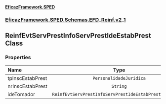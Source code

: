 #### [EficazFramework.SPED](EficazFrameworkSPED.md 'EficazFramework SPED')
### [EficazFramework.SPED.Schemas.EFD_Reinf.v2_1](EficazFramework.SPED.Schemas.EFD_Reinf.v2_1.md 'EficazFramework.SPED.Schemas.EFD_Reinf.v2_1')

## ReinfEvtServPrestInfoServPrestIdeEstabPrest Class
### Properties

| Name | Type | |
| :--- | :---: | :--- |
| tpInscEstabPrest | `PersonalidadeJuridica` |  |
| nrInscEstabPrest | `String` |  |
| ideTomador | `ReinfEvtServPrestInfoServPrestIdeEstabPrestIdeTomador` |  |
